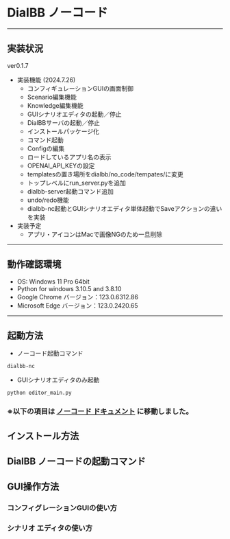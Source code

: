 # DialBB ノーコード

------

## 実装状況
ver0.1.7
* 実装機能 (2024.7.26)
  * コンフィギュレーションGUIの画面制御
  * Scenario編集機能
  * Knowledge編集機能
  * GUIシナリオエディタの起動／停止
  * DialBBサーバの起動／停止
  * インストールパッケージ化
  * コマンド起動
  * Configの編集
  * ロードしているアプリ名の表示
  * OPENAI_API_KEYの設定
  * templatesの置き場所をdialbb/no_code/tempates/に変更
  * トップレベルにrun_server.pyを追加
  * dialbb-server起動コマンド追加
  * undo/redo機能
  * dialbb-nc起動とGUIシナリオエディタ単体起動でSaveアクションの違いを実装
* 実装予定
  * アプリ・アイコンはMacで画像NGのため一旦削除

------

## 動作確認環境
* OS: Windows 11 Pro 64bit
* Python for windows 3.10.5 and 3.8.10
* Google Chrome バージョン：123.0.6312.86
* Microsoft Edge バージョン：123.0.2420.65

------

## 起動方法

* ノーコード起動コマンド  
```
dialbb-nc
```

* GUIシナリオエディタのみ起動  
```
python editor_main.py 
```

### ※以下の項目は [ノーコード ドキュメント](../../docs/no-code-tools/dialbb-no-code-tool-document-ja.md) に移動しました。

## インストール方法

## DialBB ノーコードの起動コマンド

## GUI操作方法
### コンフィグレーションGUIの使い方  

### シナリオ エディタの使い方  

